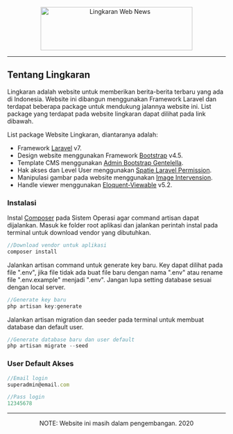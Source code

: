 <p align="center">
    <img src="https://github.com/riyan-amanda/lingkaran-web-news/blob/master/public/assets/logo/lingkaran.png?raw=true" alt="Lingkaran Web News" width="350px" height="100px">
    <hr/>
</p>

## Tentang Lingkaran

Lingkaran adalah website untuk memberikan berita-berita terbaru yang ada di Indonesia. Website ini dibangun menggunakan Framework Laravel dan terdapat beberapa package untuk mendukung jalannya website ini. List package yang terdapat pada website lingkaran dapat dilihat pada link dibawah.

List package Website Lingkaran, diantaranya adalah:

- Framework [Laravel](https://laravel.com/) v7.
- Design website menggunakan Framework [Bootstrap](https://getbootstrap.com/) v4.5.
- Template CMS menggunakan [Admin Bootstrap Gentelella](https://github.com/ColorlibHQ/gentelella).
- Hak akses dan Level User menggunakan [Spatie Laravel Permission](https://github.com/spatie/laravel-permission).
- Manipulasi gambar pada website menggunakan [Image Intervension](http://image.intervention.io/).
- Handle viewer menggunakan [Eloquent-Viewable](https://github.com/cyrildewit/eloquent-viewable) v5.2.

### Instalasi
Instal [Composer](https://getcomposer.org/) pada Sistem Operasi agar command artisan dapat dijalankan. Masuk ke folder root aplikasi dan jalankan perintah instal pada terminal untuk download vendor yang dibutuhkan.

```javascript
//Download vendor untuk aplikasi
composer install
```

Jalankan artisan command untuk generate key baru. Key dapat dilihat pada file ".env", jika file tidak ada buat file baru dengan nama ".env" atau rename file ".env.example" menjadi ".env". Jangan lupa setting database sesuai dengan local server.

```javascript
//Generate key baru
php artisan key:generate
```
Jalankan artisan migration dan seeder pada terminal untuk membuat database dan default user.

```javascript
//Generate database baru dan user default
php artisan migrate --seed

```

### User Default Akses

```javascript
//Email login
superadmin@email.com

//Pass login
12345678
```

<hr/>
<p align="center">NOTE: Website ini masih dalam pengembangan. 2020</p>
